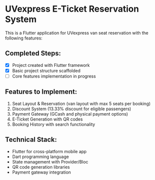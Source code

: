 # UVexpress E-Ticket Reservation System

This is a Flutter application for UVexpress van seat reservation with the following features:

## Completed Steps:
- [x] Project created with Flutter framework
- [x] Basic project structure scaffolded
- [ ] Core features implementation in progress

## Features to Implement:
1. Seat Layout & Reservation (van layout with max 5 seats per booking)
2. Discount System (13.33% discount for eligible passengers)
3. Payment Gateway (GCash and physical payment options)
4. E-Ticket Generation with QR codes
5. Booking History with search functionality

## Technical Stack:
- Flutter for cross-platform mobile app
- Dart programming language
- State management with Provider/Bloc
- QR code generation libraries
- Payment gateway integration